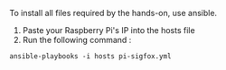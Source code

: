 To install all files required by the hands-on, use ansible.

1. Paste your Raspberry Pi's IP into the hosts file
2. Run the following command :

`ansible-playbooks -i hosts pi-sigfox.yml`
